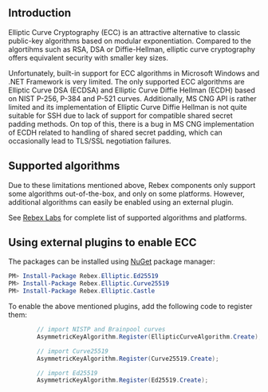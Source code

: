 ## Introduction

Elliptic Curve Cryptography (ECC) is an attractive alternative to classic public-key algorithms based on modular exponentiation. Compared to the algortihms such as RSA, DSA or Diffie-Hellman, elliptic curve cryptography offers equivalent security with smaller key sizes.

Unfortunately, built-in support for ECC algorithms in Microsoft Windows and .NET Framework is very limited. The only supported ECC algorithms are Elliptic Curve DSA (ECDSA) and Elliptic Curve Diffie Hellman (ECDH) based on NIST P-256, P-384 and P-521 curves. Additionally, MS CNG API is rather limited and its implementation of Elliptic Curve Diffie Hellman is not quite suitable for SSH due to lack of support for compatible shared secret padding methods. On top of this, there is a bug in MS CNG implementation of ECDH related to handling of shared secret padding, which can occasionally lead to TLS/SSL negotiation failures.

## Supported algorithms

Due to these limitations mentioned above, Rebex components only support some algorithms out-of-the-box, and only on some platforms. However, additional algorithms can easily be enabled using an external plugin. 

See [Rebex Labs](http://labs.rebex.net/curves) for complete list of supported algorithms and platforms.

## Using external plugins to enable ECC

The packages can be installed using [NuGet](https://www.nuget.org/profiles/rebex) package manager:
```powershell
PM> Install-Package Rebex.Elliptic.Ed25519
PM> Install-Package Rebex.Elliptic.Curve25519
PM> Install-Package Rebex.Elliptic.Castle
```

To enable the above mentioned plugins, add the following code to register them:

```csharp
        // import NISTP and Brainpool curves
        AsymmetricKeyAlgorithm.Register(EllipticCurveAlgorithm.Create);

        // import Curve25519
        AsymmetricKeyAlgorithm.Register(Curve25519.Create);

        // import Ed25519
        AsymmetricKeyAlgorithm.Register(Ed25519.Create);
```
